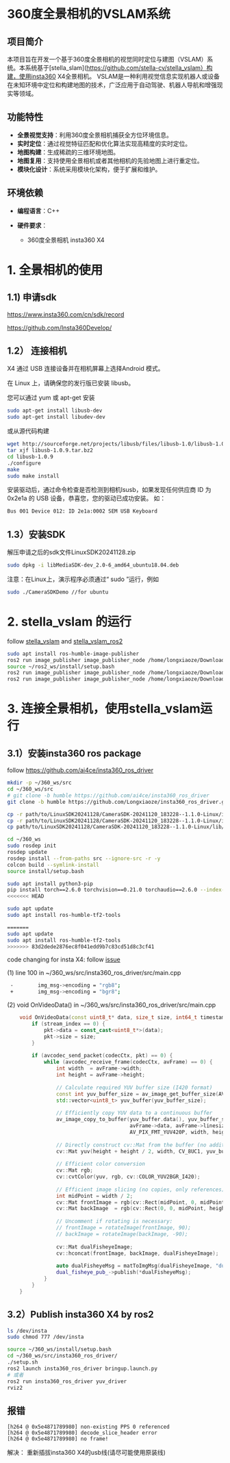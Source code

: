# 360度全景相机的VSLAM系统

## 项目简介
本项目旨在开发一个基于360度全景相机的视觉同时定位与建图（VSLAM）系统。本系统基于[stella_slam](https://github.com/stella-cv/stella_vslam）构建，使用insta360 X4全景相机。
VSLAM是一种利用视觉信息实现机器人或设备在未知环境中定位和构建地图的技术，广泛应用于自动驾驶、机器人导航和增强现实等领域。

## 功能特性
- **全景视觉支持**：利用360度全景相机捕获全方位环境信息。
- **实时定位**：通过视觉特征匹配和优化算法实现高精度的实时定位。
- **地图构建**：生成稀疏的三维环境地图。
- **地图复用**：支持使用全景相机或者其他相机的先验地图上进行重定位。
- **模块化设计**：系统采用模块化架构，便于扩展和维护。

## 环境依赖
- **编程语言**：C++

- **硬件要求**：
    - 360度全景相机 insta360 X4


# 1. 全景相机的使用

## 1.1) 申请sdk
https://www.insta360.com/cn/sdk/record

https://github.com/Insta360Develop/


## 1.2） 连接相机
X4
通过 USB 连接设备并在相机屏幕上选择Android 模式。

在 Linux 上，请确保您的发行版已安装 libusb。

您可以通过 yum 或 apt-get 安装
``` bash
sudo apt-get install libusb-dev
sudo apt-get install libudev-dev
```
或从源代码构建
``` bash
wget http://sourceforge.net/projects/libusb/files/libusb-1.0/libusb-1.0.9/libusb-1.0.9.tar.bz2
tar xjf libusb-1.0.9.tar.bz2
cd libusb-1.0.9
./configure 
make
sudo make install
```
安装驱动后，通过命令检查是否检测到相机lsusb，如果发现任何供应商 ID 为 0x2e1a 的 USB 设备，恭喜您，您的驱动已成功安装。
如：
``` bash
Bus 001 Device 012: ID 2e1a:0002 SEM USB Keyboard
```

## 1.3）安装SDK
解压申请之后的sdk文件LinuxSDK20241128.zip
``` bash
sudo dpkg -i libMediaSDK-dev_2.0-6_amd64_ubuntu18.04.deb 

```
注意：在Linux上，演示程序必须通过“ sudo ”运行，例如
``` bash
sudo ./CameraSDKDemo //for ubuntu
```


# 2. stella_vslam 的运行
follow [stella_vslam](https://stella-cv.readthedocs.io/en/latest/installation.html) and [stella_vslam_ros2](https://stella-cv.readthedocs.io/en/latest/ros2_package.html#installation) 

``` bash
sudo apt install ros-humble-image-publisher
ros2 run image_publisher image_publisher_node /home/longxiaoze/Downloads/aist_living_lab_1/video.mp4  --ros-args --remap /image_raw:=/camera/image_raw
source ~/ros2_ws/install/setup.bash
ros2 run image_publisher image_publisher_node /home/longxiaoze/Downloads/aist_living_lab_1/video.mp4  --ros-args --remap /image_raw:=/camera/image_raw
ros2 run image_publisher image_publisher_node /home/longxiaoze/Downloads/aist_living_lab_1/video.mp4  --ros-args --remap /image_raw:=/camera/image_raw
```


# 3. 连接全景相机，使用stella_vslam运行
## 3.1）安装insta360 ros package
follow https://github.com/ai4ce/insta360_ros_driver

``` bash
mkdir -p ~/360_ws/src
cd ~/360_ws/src
# git clone -b humble https://github.com/ai4ce/insta360_ros_driver
git clone -b humble https://github.com/Longxiaoze/insta360_ros_driver.git

cp -r path/to/LinuxSDK20241128/CameraSDK-20241120_183228--1.1.0-Linux/include/camera/ ~/360_ws/src/insta360_ros_driver/include/
cp -r path/to/LinuxSDK20241128/CameraSDK-20241120_183228--1.1.0-Linux/include/stream/ ~/360_ws/src/insta360_ros_driver/include/
cp path/to/LinuxSDK20241128/CameraSDK-20241120_183228--1.1.0-Linux/lib/libCameraSDK.so ~/360_ws/src/insta360_ros_driver/lib/

cd ~/360_ws
sudo rosdep init
rosdep update
rosdep install --from-paths src --ignore-src -r -y
colcon build --symlink-install
source install/setup.bash

sudo apt install python3-pip
pip install torch==2.6.0 torchvision==0.21.0 torchaudio==2.6.0 --index-url https://download.pytorch.org/whl/cu118
<<<<<<< HEAD

sudo apt update
sudo apt install ros-humble-tf2-tools

=======
sudo apt update
sudo apt install ros-humble-tf2-tools
>>>>>>> 83d2dede2876ec8f041edd9b7c83cd51d8c3cf41
```

code changing for insta X4: follow [issue](https://github.com/ai4ce/insta360_ros_driver/issues/13#issuecomment-2727005037)

(1) line 100 in ~/360_ws/src/insta360_ros_driver/src/main.cpp
``` bash
 -        img_msg->encoding = "rgb8";
 +        img_msg->encoding = "bgr8";
```
(2) void OnVideoData() in ~/360_ws/src/insta360_ros_driver/src/main.cpp
``` c++
    void OnVideoData(const uint8_t* data, size_t size, int64_t timestamp, uint8_t streamType, int stream_index = 0) override {
        if (stream_index == 0) {
            pkt->data = const_cast<uint8_t*>(data);
            pkt->size = size;
        }
    
        if (avcodec_send_packet(codecCtx, pkt) == 0) {
            while (avcodec_receive_frame(codecCtx, avFrame) == 0) {
                int width  = avFrame->width;
                int height = avFrame->height;
    
                // Calculate required YUV buffer size (I420 format)
                const int yuv_buffer_size = av_image_get_buffer_size(AV_PIX_FMT_YUV420P, width, height, 1);
                std::vector<uint8_t> yuv_buffer(yuv_buffer_size);
    
                // Efficiently copy YUV data to a continuous buffer
                av_image_copy_to_buffer(yuv_buffer.data(), yuv_buffer_size,
                                        avFrame->data, avFrame->linesize,
                                        AV_PIX_FMT_YUV420P, width, height, 1);
    
                // Directly construct cv::Mat from the buffer (no additional copies)
                cv::Mat yuv(height + height / 2, width, CV_8UC1, yuv_buffer.data());
    
                // Efficient color conversion
                cv::Mat rgb;
                cv::cvtColor(yuv, rgb, cv::COLOR_YUV2BGR_I420);
    
                // Efficient image slicing (no copies, only references)
                int midPoint = width / 2;
                cv::Mat frontImage = rgb(cv::Rect(midPoint, 0, midPoint, height));
                cv::Mat backImage  = rgb(cv::Rect(0, 0, midPoint, height));
    
                // Uncomment if rotating is necessary:
                // frontImage = rotateImage(frontImage, 90);
                // backImage = rotateImage(backImage, -90);
    
                cv::Mat dualFisheyeImage;
                cv::hconcat(frontImage, backImage, dualFisheyeImage);
    
                auto dualFisheyeMsg = matToImgMsg(dualFisheyeImage, "dual_fisheye_frame");
                dual_fisheye_pub_->publish(*dualFisheyeMsg);
            }
        }
    }
```

## 3.2）Publish insta360 X4 by ros2
``` bash
ls /dev/insta
sudo chmod 777 /dev/insta

source ~/360_ws/install/setup.bash
cd ~/360_ws/src/insta360_ros_driver/
./setup.sh
ros2 launch insta360_ros_driver bringup.launch.py 
# 或者
ros2 run insta360_ros_driver yuv_driver
rviz2

```

## 报错

```
[h264 @ 0x5e4871789980] non-existing PPS 0 referenced
[h264 @ 0x5e4871789980] decode_slice_header error
[h264 @ 0x5e4871789980] no frame!
```
解决：
重新插拔insta360 X4的usb线(请尽可能使用原装线)
